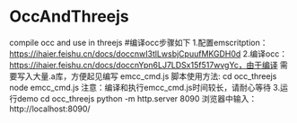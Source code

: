# OccAndThreejs
compile occ and use in threejs
#编译occ步骤如下
1.配置emscritption：https://ihaier.feishu.cn/docs/doccnwI3tlLwsbjCpuufMKGDH0d
2.编译occ：https://ihaier.feishu.cn/docs/doccnYpn6LJ7LDSx15f517wvgYc，由于编译
  需要写入大量.a库，方便起见编写 emcc_cmd.js 脚本使用方法:
  cd occ_threejs
  node emcc_cmd.js
  注意：编译和执行emcc_cmd.js时间较长，请耐心等待
3.运行demo
  cd occ_threejs
  python -m http.server 8090
  浏览器中输入：http://localhost:8090/

